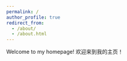 ```yaml
---
permalink: /
author_profile: true
redirect_from: 
  - /about/
  - /about.html
---
```


Welcome to my homepage!
欢迎来到我的主页！
